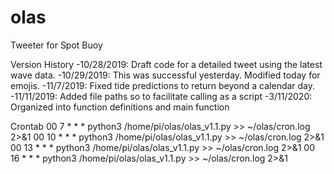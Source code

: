 # olas
Tweeter for Spot Buoy

Version History
-10/28/2019: Draft code for a detailed tweet using the latest wave data. 
-10/29/2019: This was successful yesterday. Modified today for emojis. 
-11/7/2019: Fixed tide predictions to return beyond a calendar day.
-11/11/2019: Added file paths so to facilitate calling as a script
-3/11/2020: Organized into function definitions and main function

Crontab 
00 7 * * * python3 /home/pi/olas/olas_v1.1.py >> ~/olas/cron.log 2>&1
00 10 * * * python3 /home/pi/olas/olas_v1.1.py >> ~/olas/cron.log 2>&1
00 13 * * * python3 /home/pi/olas/olas_v1.1.py >> ~/olas/cron.log 2>&1
00 16 * * * python3 /home/pi/olas/olas_v1.1.py >> ~/olas/cron.log 2>&1
